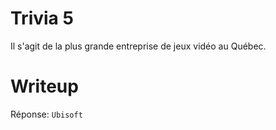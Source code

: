 # Trivia 5

Il s'agit de la plus grande entreprise de jeux vidéo au Québec.

# Writeup

Réponse: `Ubisoft`
